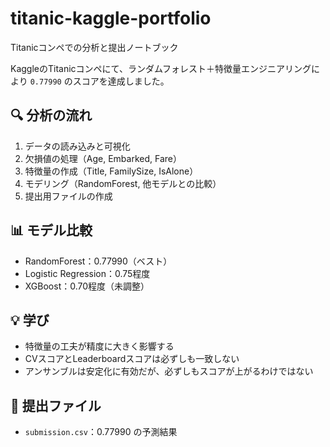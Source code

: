 # titanic-kaggle-portfolio
Titanicコンペでの分析と提出ノートブック

KaggleのTitanicコンペにて、ランダムフォレスト＋特徴量エンジニアリングにより `0.77990` のスコアを達成しました。

## 🔍 分析の流れ
1. データの読み込みと可視化
2. 欠損値の処理（Age, Embarked, Fare）
3. 特徴量の作成（Title, FamilySize, IsAlone）
4. モデリング（RandomForest, 他モデルとの比較）
5. 提出用ファイルの作成

## 📊 モデル比較
- RandomForest：0.77990（ベスト）
- Logistic Regression：0.75程度
- XGBoost：0.70程度（未調整）

## 💡 学び
- 特徴量の工夫が精度に大きく影響する
- CVスコアとLeaderboardスコアは必ずしも一致しない
- アンサンブルは安定化に有効だが、必ずしもスコアが上がるわけではない

## 🔗 提出ファイル
- `submission.csv`：0.77990 の予測結果
